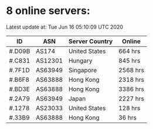 # 8 online servers:

Latest update at: Tue Jun 16 05:10:09 UTC 2020

| ID | ASN | Server Country | Online |
| -- | --- | -------------- | ------ |
| #.D09B | AS174 | United States | 664 hrs |
| #.C831 | AS12301 | Hungary | 845 hrs |
| #.7F1D | AS63949 | Singapore | 2568 hrs |
| #.B6F8 | AS63888 | Hong Kong | 2318 hrs |
| #.BD3E | AS63888 | Hong Kong | 3386 hrs |
| #.2A79 | AS63949 | Japan | 2227 hrs |
| #.1278 | AS23033 | United States | 128 hrs |
| #.33B9 | AS63888 | Hong Kong | 36 hrs |


